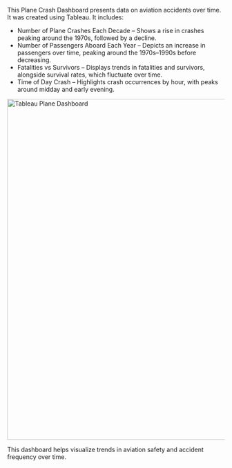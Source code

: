 This Plane Crash Dashboard presents data on aviation accidents over time. It was created using Tableau. It includes:

- Number of Plane Crashes Each Decade – Shows a rise in crashes peaking around the 1970s, followed by a decline.
- Number of Passengers Aboard Each Year – Depicts an increase in passengers over time, peaking around the 1970s–1990s before decreasing.
- Fatalities vs Survivors – Displays trends in fatalities and survivors, alongside survival rates, which fluctuate over time.
- Time of Day Crash – Highlights crash occurrences by hour, with peaks around midday and early evening.

<img width="790" alt="Tableau Plane Dashboard" src="https://github.com/user-attachments/assets/4017b737-c61a-4349-baf8-bb8f39aa7cf1" />

This dashboard helps visualize trends in aviation safety and accident frequency over time.
